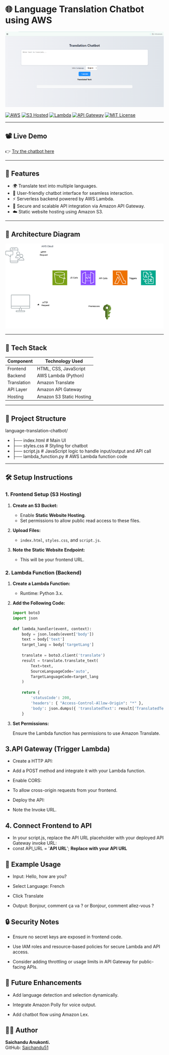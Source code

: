 # 🌐 Language Translation Chatbot using AWS

![Chatbot Preview](TranslatorPIC.png)
<!-- Replace the above URL with an actual screenshot of your chatbot interface -->

[![AWS](https://img.shields.io/badge/AWS-Translate-orange?logo=amazon-aws)](https://aws.amazon.com/translate/)
[![S3 Hosted](https://img.shields.io/badge/S3-Static_Hosting-blue?logo=amazon-s3)](https://docs.aws.amazon.com/AmazonS3/latest/userguide/WebsiteHosting.html)
[![Lambda](https://img.shields.io/badge/Lambda-Backend-yellow?logo=aws-lambda)](https://aws.amazon.com/lambda/)
[![API Gateway](https://img.shields.io/badge/API-Gateway-red?logo=amazon-api-gateway)](https://aws.amazon.com/api-gateway/)
[![MIT License](https://img.shields.io/badge/License-MIT-green.svg)](LICENSE)

---

## 📽️ Live Demo

👉 [Try the chatbot here](https://language-translation-chandu.s3.us-east-1.amazonaws.com/index.html)

---

## 🚀 Features

- 🌍 Translate text into multiple languages.
- 💬 User-friendly chatbot interface for seamless interaction.
- ⚡ Serverless backend powered by AWS Lambda.
- 🔗 Secure and scalable API integration via Amazon API Gateway.
- ☁️ Static website hosting using Amazon S3.

---
## 🚀 Architecture Diagram

![Architecture Preview](language.png)


---
## 🧰 Tech Stack

| Component      | Technology Used              |
|----------------|------------------------------|
| Frontend       | HTML, CSS, JavaScript        |
| Backend        | AWS Lambda (Python)          |
| Translation    | Amazon Translate             |
| API Layer      | Amazon API Gateway           |
| Hosting        | Amazon S3 Static Hosting     |

---

## 📁 Project Structure

language-translation-chatbot/
- ├── index.html # Main UI
- ├── styles.css # Styling for chatbot
- ├── script.js # JavaScript logic to handle input/output and API call
- ├── lambda_function.py # AWS Lambda function code

---

## 🛠️ Setup Instructions

### 1. Frontend Setup (S3 Hosting)

1. **Create an S3 Bucket:**
   - Enable **Static Website Hosting**.
   - Set permissions to allow public read access to these files.

2. **Upload Files:**
   - `index.html`, `styles.css`, and `script.js`.

3. **Note the Static Website Endpoint:**
   - This will be your frontend URL.

### 2. Lambda Function (Backend)

1. **Create a Lambda Function:**
   - Runtime: Python 3.x.

2. **Add the Following Code:**
   ```python
   import boto3
   import json

   def lambda_handler(event, context):
       body = json.loads(event['body'])
       text = body['text']
       target_lang = body['targetLang']

       translate = boto3.client('translate')
       result = translate.translate_text(
           Text=text,
           SourceLanguageCode='auto',
           TargetLanguageCode=target_lang
       )

       return {
           'statusCode': 200,
           'headers': { "Access-Control-Allow-Origin": "*" },
           'body': json.dumps({ 'translatedText': result['TranslatedText'] })
       }
3.  **Set Permissions:**

     Ensure the Lambda function has permissions to use Amazon Translate.

## 3.API Gateway (Trigger Lambda)

- Create a HTTP API:

- Add a POST method and integrate it with your Lambda function.

- Enable CORS:

- To allow cross-origin requests from your frontend.

- Deploy the API:

- Note the Invoke URL.

## 4. Connect Frontend to API

- In your script.js, replace the API URL placeholder with your deployed API Gateway invoke URL:
- const API_URL = '**API URL**';   **Replace with your API URL**

## 💬 Example Usage
- Input: Hello, how are you?

- Select Language: French

- Click Translate

- Output: Bonjour, comment ça va ? or Bonjour, comment allez-vous ?

## 🔒 Security Notes
- Ensure no secret keys are exposed in frontend code.

- Use IAM roles and resource-based policies for secure Lambda and API access.

- Consider adding throttling or usage limits in API Gateway for public-facing APIs.

## 📌 Future Enhancements
- Add language detection and selection dynamically.

- Integrate Amazon Polly for voice output.

- Add chatbot flow using Amazon Lex.

## 🧑‍💻 Author

**Saichandu Anukonti.**  
GitHub: [Saichandu51](https://github.com/Saichandu51)

